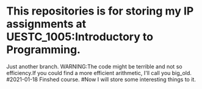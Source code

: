 # This repositories is for storing my IP assignments at UESTC_1005:Introductory to Programming.
Just another branch.
WARNING:The code might be terrible and not so efficiency.If you could find a more efficient arithmetic, I'll call you big_old.  
#2021-01-18 Finshed course.
#Now I will store some interesting things to it.
